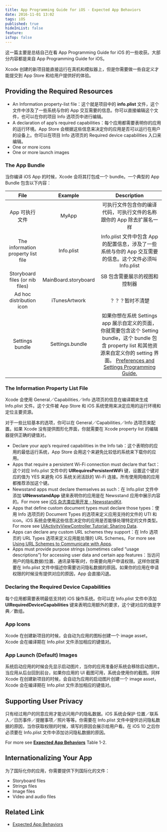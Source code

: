 ```yaml
---
title: App Programming Guide for iOS - Expected App Behaviors
date: 2016-11-01 13:02
tags: iOS
published: true
hideInList: false
feature: 
isTop: false
---
```


这一篇主要是总结自己在看 App Programming Guide for iOS 的一些收获。大部分内容都是来自 App Programming Guide for iOS。
 
Xcode 创建的新项目能直接运行在真机和模拟器上，但是你需要做一些自定义才能提交到 App Store 和给用户提供好的体验。

<!-- more -->

## Providing the Required Resources

* An Information property-list file：这个就是项目中的 **info.plist** 文件，这个文件中涉及了一些系统与你的 App 交互需要的信息。你可以直接编辑这个文件，也可以在你的项目 Info 选项页中进行编辑。
* A declaration of app‘s required capabilities：每个应用都需要表明你的应用的运行环境。App Store 会根据这些信息来决定你的应用是否可以运行在用户的设备上。你可以在项目 Info 选项页的 Required device capabilities 入口来编辑。
* One or more icons
* One or more launch images

### The App Bundle

当你编译 iOS App 的时候，Xcode 会将其打包成一个 bundle。一个典型的 App Bundle 包含以下内容：

|                File                |       Example        |                                                                                             Description                                                                                              |
| :--------------------------------: | :------------------: | :--------------------------------------------------------------------------------------------------------------------------------------------------------------------------------------------------: |
|           App 可执行文件           |        MyApp         |                                                                可执行文件包含你的编译代码，可执行文件的名称跟你的 App 除去扩展名一样                                                                 |
| The information property list file |      Info.plist      |                                               Info.plist 文件中包含 App 的配置信息，涉及了一些系统与你的 App 交互需要的信息。这个文件必须叫 Info.plist                                               |
|  Storyboard files (or nib files)   | MainBoard.storyboard |                                                                                    SB 包含需要展示的视图和控制器                                                                                     |
|      Ad hoc distribution icon      |    iTunesArtwork     |                                                                                           ？？？暂时不清楚                                                                                           |
|          Settings bundle           |   Settings.bundle    | 如果你想在系统 Settings app 展示自定义的页面，你就需要包含这个 Setting bundle，这个 bundle 包含 property list 和其他资源来自定义你的 setting 界面。 [Preferences and Settings Programming Guide.][2] |

### The Information Property List File

Xcode 会使用 General／Capabilities／Info 选项页的信息在编译期来生成 Info.plist 文件。这个文件被 App Store 和 iOS 系统使用来决定应用的运行环境和定位主要资源。

对于一些比较基本的选项，你可以在 General／Capabilities／Info 选项页来配置。如果 Xcode 没有提供图形化界面，你就需要在 Xcode property list 的编辑器提供正确的键值对。

* Declare your app’s required capabilities in the Info tab：这个表明你的应用的最低运行系统，App Store 会用这个来避免比较低的系统来下载你的应用。
* Apps that require a persistent Wi-Fi connection must declare that fact：这个对应 Info.plist 文件中的 **UIRequiresPersistentWiFi** 键，设置这个键对应的值为 YES 来避免 iOS 系统关闭活跃的 Wi-Fi 连接。所有使用网络的应用都推荐添加这个键。
* Newsstand apps must declare themselves as such：在 Info.plist 文件中添加 **UINewsstandApp** 键来表明你的应用是在 Newsstand 应用中展示内容的。For more see [iOS 杂志类应用开发 - NewsstandKit][3].
* Apps that define custom document types must declare those types：使用 Info 选项页的 Document Types 的选项来定义应用支持的文件的 UTI 和 icon。iOS 系统会使用这些信息决定你的应用是否能够处理特定的文件类型。For more see [UIActivityViewController Tutorial: Sharing Data][4].
* Apps can declare any custom URL schemes they support：在 Info 选项页的 URL Types 选项来定义应用能处理的 URL Schemes。For more see [Using URL Schemes to Communicate with Apps][5].
* Apps must provide purpose strings (sometimes called “usage descriptions”) for accessing user data and certain app features：当访问用户的隐私数据(位置、通讯录等等)时，你需要向用户申请权限。这样你就需要在 Info.plist 文件中描述你需要访问隐私数据的原因。如果你的应用在申请权限的时候没有提供对应的原因，App 会直接闪退。

### Declaring the Required Device Capabilities

每个应用都需要表明最低支持的 iOS 操作系统。你可以在 Info.plist 文件中添加 **UIRequiredDeviceCapabilities** 键来表明应用额外的要求，这个键对应的值是字典／数组。

### App Icons

Xcode 在创建新项目的时候，会自动为应用的图标创建一个 image asset，Xcode 会在编译期在 Info.plist 文件添加相应的键值对。

### App Launch (Default) Images

系统启动应用的时候会先显示启动图片，当你的应用准备好系统会移除启动图片。当应用从后台回到前台，如果你应用的 UI 截图可用，系统会使用你的截图。同样 Xcode 在创建新项目的时候，会自动为应用的启动图片创建一个 image asset，Xcode 会在编译期在 Info.plist 文件添加相应的键值对。

## Supporting User Privacy

只有经过用户的同意应用才能访问用户的隐私数据。iOS 系统会保护 位置／联系人／日历事件／提醒事项／照片等等。你需要在 Info.plist 文件中提供访问隐私数据的原因，当你获取权限的时候，填写的原因会展示给用户看。在 iOS 10 之后你必须要在 Info.plist 文件中添加访问隐私数据的原因。

For more see **[Expected App Behaviors][1]** Table 1-2.

## Internationalizing Your App

为了国际化你的应用，你需要提供下列国际化的文件：

* Storyboard files
* Strings files
* Image files
* Video and audio files

## Related Link

* [Expected App Behaviors][1]

[1]: https://developer.apple.com/library/content/documentation/iPhone/Conceptual/iPhoneOSProgrammingGuide/ExpectedAppBehaviors/ExpectedAppBehaviors.html#//apple_ref/doc/uid/TP40007072-CH3-SW9
[2]:https://developer.apple.com/library/content/documentation/Cocoa/Conceptual/UserDefaults/Introduction/Introduction.html#//apple_ref/doc/uid/10000059i
[3]: http://www.jianshu.com/p/935d18c5b5ae
[4]: https://www.raywenderlich.com/133825/uiactivityviewcontroller-tutorial
[5]: https://developer.apple.com/library/content/documentation/iPhone/Conceptual/iPhoneOSProgrammingGuide/Inter-AppCommunication/Inter-AppCommunication.html#//apple_ref/doc/uid/TP40007072-CH6-SW1
